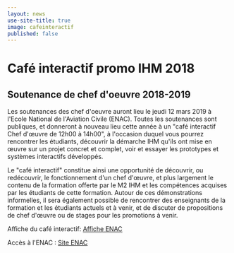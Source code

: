 ```yaml
---
layout: news
use-site-title: true
image: cafeinteractif
published: false
---
```


# Café interactif promo IHM 2018

## Soutenance de chef d'oeuvre 2018-2019


Les soutenances des chef d'oeuvre auront lieu le jeudi 12 mars 2019 à l'Ecole National de l'Aviation Civile (ENAC). 
Toutes les soutenances sont publiques, et donneront à nouveau lieu cette année à un "café interactif Chef d'œuvre de 12h00 à 14h00", 
à l'occasion duquel vous pourrez rencontrer les étudiants, découvrir la démarche IHM qu'ils ont mise en œuvre sur un projet concret et complet, voir et essayer les prototypes et systèmes interactifs développés.

Le "café interactif" constitue ainsi une opportunité de découvrir, ou redécouvrir, le fonctionnement d'un chef d'œuvre, et plus largement le contenu de la formation offerte par le M2 IHM et les compétences acquises par les étudiants de cette formation. Autour de ces démonstrations informelles, il sera également possible de rencontrer des enseignants de la formation et les étudiants actuels et à venir, et de discuter de propositions de chef d'œuvre ou de stages pour les promotions à venir.

Affiche du café interactif: [Affiche ENAC](https://cloud.recherche.enac.fr/index.php/s/KnemayzeamLkoXz#pdfviewer)

Accès à l'ENAC : [Site ENAC](http://www.enac.fr/fr/venir-a-lenac)

